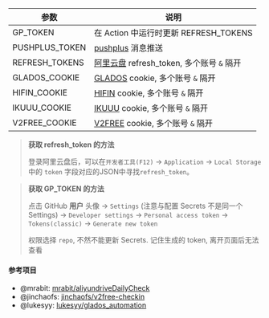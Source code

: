 | 参数          | 说明                                             |
| ------------- | ------------------------------------------------ |
| GP_TOKEN | 在 Action 中运行时更新 REFRESH_TOKENS|
| PUSHPLUS_TOKEN | [pushplus](http://www.pushplus.plus) 消息推送 |
| REFRESH_TOKENS  | [阿里云盘](https://www.aliyundrive.com/drive) refresh_token, 多个账号 `&` 隔开 |
| GLADOS_COOKIE  | [GLADOS](https://glados.rocks/console) cookie, 多个账号 `&` 隔开 |
| HIFIN_COOKIE  | [HIFIN](https://www.hifini.com/) cookie, 多个账号 `&` 隔开 |
| IKUUU_COOKIE  | [IKUUU](https://ikuuu.art/) cookie, 多个账号 `&` 隔开 |
| V2FREE_COOKIE  | [V2FREE](https://cdn.v2free.net/user) cookie, 多个账号 `&` 隔开 |

> **获取 refresh_token 的方法**
>
>  登录阿里云盘后，可以在`开发者工具(F12)` -> `Application` -> `Local Storage` 中的 `token` 字段对应的JSON中寻找`refresh_token`。

> **获取 GP_TOKEN 的方法**
>
> 点击 GitHub **用户** 头像 -> `Settings` (注意与配置 Secrets 不是同一个
> Settings) -> `Developer settings` -> `Personal access token` -> `Tokens(classic)` -> `Generate new token`
>
> 权限选择 `repo`, 不然不能更新 Secrets. 记住生成的 token, 离开页面后无法查看

#### 参考项目
- @mrabit: [mrabit/aliyundriveDailyCheck](https://github.com/mrabit/aliyundriveDailyCheck/)
- @jinchaofs: [jinchaofs/v2free-checkin](https://github.com/jinchaofs/v2free-checkin/)
- @lukesyy: [lukesyy/glados_automation](https://github.com/lukesyy/glados_automation)